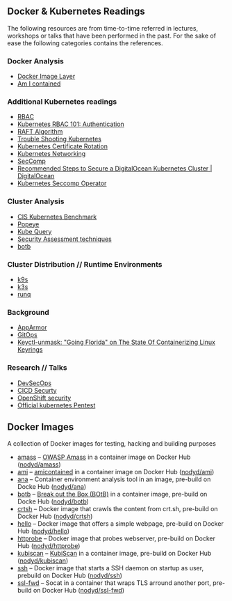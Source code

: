 
## Docker & Kubernetes Readings
The following resources are from time-to-time referred in lectures, workshops or talks that have been performed in the past. For the sake of ease the following categories contains the references.


### Docker Analysis
- [Docker Image Layer](https://github.com/wagoodman/dive)
- [Am I contained](https://github.com/genuinetools/amicontained)

### Additional Kubernetes readings
- [RBAC](https://www.cncf.io/blog/2018/08/01/demystifying-rbac-in-kubernetes/)
- [Kubernetes RBAC 101: Authentication](https://kublr.com/blog/kubernetes-rbac-101-authentication/)
- [RAFT Algorithm](https://raft.github.io/)
- [Trouble Shooting Kubernetes](https://learnk8s.io/troubleshooting-deployments)
- [Kubernetes Certificate Rotation](https://kubernetes.io/docs/tasks/tls/certificate-rotation/)
- [Kubernetes Networking](https://sookocheff.com/post/kubernetes/understanding-kubernetes-networking-model/)
- [SecComp](https://itnext.io/seccomp-in-kubernetes-part-i-7-things-you-should-know-before-you-even-start-97502ad6b6d6)
- [Recommended Steps to Secure a DigitalOcean Kubernetes Cluster | DigitalOcean](https://www.digitalocean.com/community/tutorials/recommended-steps-to-secure-a-digitalocean-kubernetes-cluster)
- [Kubernetes Seccomp Operator](https://github.com/saschagrunert/seccomp-operator)

### Cluster Analysis
- [CIS Kubernetes Benchmark](https://www.cisecurity.org/benchmark/kubernetes/)
- [Popeye](https://github.com/derailed/popeye)
- [Kube Query](https://github.com/aquasecurity/kube-query)
- [Security Assessment techniques](https://kubesec.io/)
- [botb](https://github.com/brompwnie/botb)

### Cluster Distribution // Runtime Environments
- [k9s](https://github.com/derailed/k9s)
- [k3s](https://k3s.io/)
- [runq](https://github.com/gotoz/runq)

### Background
- [AppArmor](https://www.secjuice.com/apparmor-say-goodbye-to-remote-command-execution/)
- [GitOps](https://sysdig.com/blog/gitops-k8s-security-configwatch/)
- [Keyctl-unmask: "Going Florida" on The State Of Containerizing Linux Keyrings](https://www.antitree.com/2020/07/keyctl-unmask-going-florida-on-the-state-of-containerizing-linux-keyrings/)

### Research // Talks
- [DevSecOps](https://insinuator.net/2019/11/basta-autumn-2019/)
- [CICD Securty](https://github.com/heroku/bheu19-attacking-cloud-builds)
- [OpenShift security](https://docs.google.com/presentation/u/1/d/1o7l3BtEEQ0_P37yc5ats_DSovG6cRe7RG6OqYqbtYOY/)
- [Official kubernetes Pentest](https://www.cncf.io/blog/2019/08/06/open-sourcing-the-kubernetes-security-audit/)


## Docker Images
A collection of Docker images for testing, hacking and building purposes 

- [amass](docker-images/amass/) – [OWASP Amass](https://github.com/OWASP/Amass) in a container image on Docker Hub ([nodyd/amass](https://hub.docker.com/r/nodyd/amass))
- [ami](docker-images/ami/) – [amicontained](https://github.com/genuinetools/amicontained) in a container image on Docker Hub ([nodyd/ami](https://hub.docker.com/r/nodyd/ami))
- [ana](docker-images/ana/) – Container environment analysis tool in an image, pre-build on Docke Hub ([nodyd/ana](https://hub.docker.com/r/nodyd/ana))
- [botb](docker-images/botb/) – [Break out the Box (BOtB)](https://github.com/brompwnie/botb) in a container image, pre-build on Docke Hub ([nodyd/botb](https://hub.docker.com/r/nodyd/botb))
- [crtsh](docker-images/crtsh/) – Docker image that crawls the content from crt.sh, pre-build on Docker Hub ([nodyd/crtsh](https://hub.docker.com/r/nodyd/botb))
- [hello](docker-images/hello/) – Docker image that offers a simple webpage, pre-build on Docker Hub ([nodyd/hello](https://hub.docker.com/r/nodyd/hello))
- [httprobe](docker-images/httprobe/) – Docker image that probes webserver, pre-build on Docker Hub ([nodyd/httprobe](https://hub.docker.com/r/nodyd/httprobe))
- [kubiscan](docker-images/kubiscan) – [KubiScan](https://github.com/cyberark/KubiScan) in a container image, pre-build on Docker Hub ([nodyd/kubiscan](https://hub.docker.com/r/nodyd/kubiscan))
- [ssh](docker-images/ssh/) – Docker image that starts a SSH daemon on startup as user, prebuild on Docker Hub ([nodyd/ssh](https://hub.docker.com/r/nodyd/ssh))
- [ssl-fwd](docker-images/ssl-fwd/) – Socat in a container that wraps TLS arround another port, pre-build on Docker Hub ([nodyd/ssl-fwd](https://hub.docker.com/r/nodyd/ssl-fwd))
